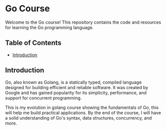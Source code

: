 # Go Course

Welcome to the Go course! This repository contains the code and resources for learning the Go programming language.

## Table of Contents

- [Introduction](#introduction)

## Introduction

Go, also known as Golang, is a statically typed, compiled language designed for building efficient and reliable software. It was created by Google and has gained popularity for its simplicity, performance, and support for concurrent programming.

This is my evolution in golang course showing the fundamentals of Go, this will help me build practical applications. 
By the end of the course, I will have a solid understanding of Go's syntax, data structures, concurrency, and more.
